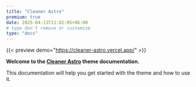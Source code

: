 ```yaml
---
title: "Cleaner Astro"
premium: true
date: 2025-04-13T11:02:05+06:00
# type don't remove or customize
type: "docs"
---
```


{{< preview demo="https://cleaner-astro.vercel.app/" >}}

**Welcome to the [Cleaner Astro](https://themefisher.com/products/cleaner-astro/) theme documentation.**

This documentation will help you get started with the theme and how to use it.
